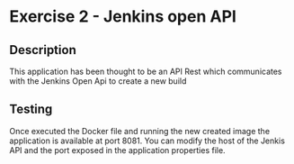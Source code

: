 # Exercise 2 - Jenkins open API

## Description
This application has been thought to be an API Rest which communicates with the Jenkins Open Api to create a new build 


## Testing
Once executed the Docker file and running the new created image the application is available at port 8081.
You can modify the host of the Jenkis API and the port exposed in the application properties file. 